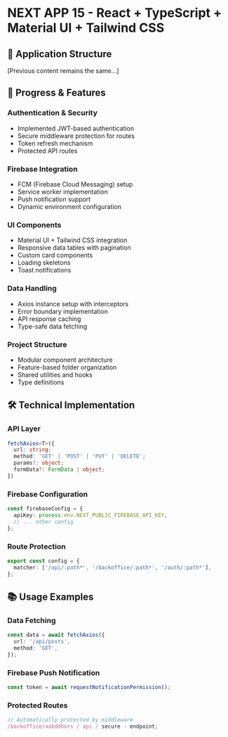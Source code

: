 # NEXT APP 15 - React + TypeScript + Material UI + Tailwind CSS

## 📂 Application Structure

[Previous content remains the same...]

## 🚀 Progress & Features

### Authentication & Security

- Implemented JWT-based authentication
- Secure middleware protection for routes
- Token refresh mechanism
- Protected API routes

### Firebase Integration

- FCM (Firebase Cloud Messaging) setup
- Service worker implementation
- Push notification support
- Dynamic environment configuration

### UI Components

- Material UI + Tailwind CSS integration
- Responsive data tables with pagination
- Custom card components
- Loading skeletons
- Toast notifications

### Data Handling

- Axios instance setup with interceptors
- Error boundary implementation
- API response caching
- Type-safe data fetching

### Project Structure

- Modular component architecture
- Feature-based folder organization
- Shared utilities and hooks
- Type definitions

## 🛠️ Technical Implementation

### API Layer

```typescript
fetchAxios<T>({
  url: string;
  method: 'GET' | 'POST' | 'PUT' | 'DELETE';
  params?: object;
  formData?: FormData | object;
})
```

### Firebase Configuration

```typescript
const firebaseConfig = {
  apiKey: process.env.NEXT_PUBLIC_FIREBASE_API_KEY,
  // ... other config
};
```

### Route Protection

```typescript
export const config = {
  matcher: ['/api/:path*', '/backoffice/:path*', '/auth/:path*'],
};
```

## 📚 Usage Examples

### Data Fetching

```typescript
const data = await fetchAxios({
  url: '/api/posts',
  method: 'GET',
});
```

### Firebase Push Notification

```typescript
const token = await requestNotificationPermission();
```

### Protected Routes

```typescript
// Automatically protected by middleware
/backoffice/aabddhors / api / secure - endpoint;
```
